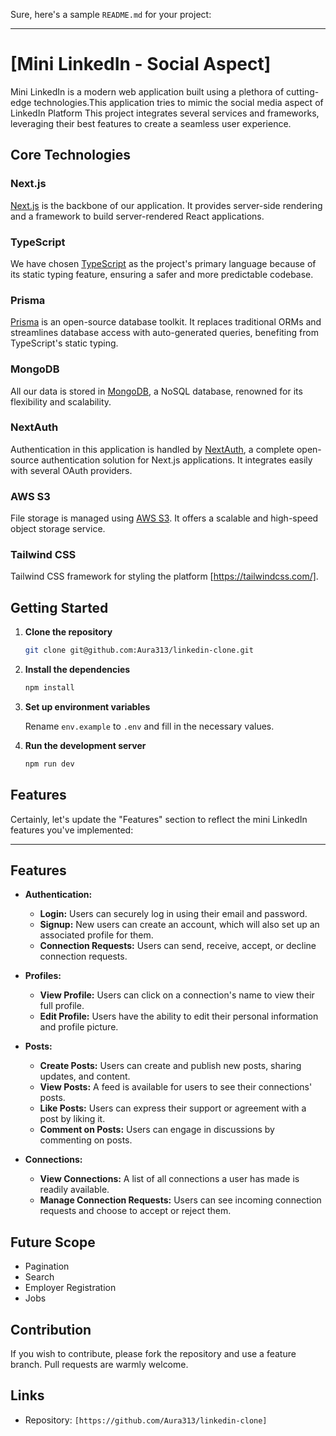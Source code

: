 Sure, here's a sample `README.md` for your project:

---

# [Mini LinkedIn - Social Aspect]

Mini LinkedIn is a modern web application built using a plethora of cutting-edge technologies.This application tries to mimic the social media aspect of LinkedIn Platform This project integrates several services and frameworks, leveraging their best features to create a seamless user experience.

## Core Technologies

### Next.js

[Next.js](https://nextjs.org/) is the backbone of our application. It provides server-side rendering and a framework to build server-rendered React applications.

### TypeScript

We have chosen [TypeScript](https://www.typescriptlang.org/) as the project's primary language because of its static typing feature, ensuring a safer and more predictable codebase.

### Prisma

[Prisma](https://www.prisma.io/) is an open-source database toolkit. It replaces traditional ORMs and streamlines database access with auto-generated queries, benefiting from TypeScript's static typing.

### MongoDB

All our data is stored in [MongoDB](https://www.mongodb.com/), a NoSQL database, renowned for its flexibility and scalability.

### NextAuth

Authentication in this application is handled by [NextAuth](https://next-auth.js.org/), a complete open-source authentication solution for Next.js applications. It integrates easily with several OAuth providers.

### AWS S3

File storage is managed using [AWS S3](https://aws.amazon.com/s3/). It offers a scalable and high-speed object storage service.

### Tailwind CSS

Tailwind CSS framework for styling the platform [https://tailwindcss.com/]. 

## Getting Started

1. **Clone the repository**

    ```sh
    git clone git@github.com:Aura313/linkedin-clone.git
    ```

2. **Install the dependencies**

    ```sh
    npm install
    ```

3. **Set up environment variables**

   Rename `env.example` to `.env` and fill in the necessary values.

4. **Run the development server**

    ```sh
    npm run dev
    ```

## Features

Certainly, let's update the "Features" section to reflect the mini LinkedIn features you've implemented:

---

## Features

- **Authentication:**
  - **Login:** Users can securely log in using their email and password.
  - **Signup:** New users can create an account, which will also set up an associated profile for them.
  - **Connection Requests:** Users can send, receive, accept, or decline connection requests.
  
- **Profiles:**
  - **View Profile:** Users can click on a connection's name to view their full profile.
  - **Edit Profile:** Users have the ability to edit their personal information and profile picture.
  
- **Posts:**
  - **Create Posts:** Users can create and publish new posts, sharing updates, and content.
  - **View Posts:** A feed is available for users to see their connections' posts.
  - **Like Posts:** Users can express their support or agreement with a post by liking it.
  - **Comment on Posts:** Users can engage in discussions by commenting on posts.

- **Connections:**
  - **View Connections:** A list of all connections a user has made is readily available.
  - **Manage Connection Requests:** Users can see incoming connection requests and choose to accept or reject them.
## Future Scope
- Pagination
- Search
- Employer Registration
- Jobs

## Contribution

If you wish to contribute, please fork the repository and use a feature branch. Pull requests are warmly welcome.

## Links

- Repository: `[https://github.com/Aura313/linkedin-clone]`

